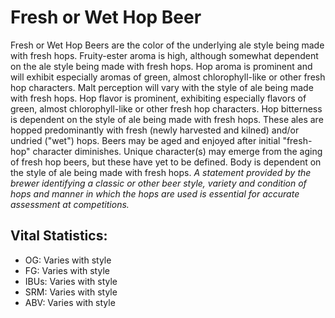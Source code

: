 # Fresh or Wet Hop Beer

Fresh or Wet Hop Beers are the color of the underlying ale style being made with fresh hops. Fruity-ester aroma is high, although somewhat dependent on the ale style being made with fresh hops. Hop aroma is prominent and will exhibit especially aromas of green, almost chlorophyll-like or other fresh hop characters. Malt perception will vary with the style of ale being made with fresh hops. Hop flavor is prominent, exhibiting especially flavors of green, almost chlorophyll-like or other fresh hop characters. Hop bitterness is dependent on the style of ale being made with fresh hops. These ales are hopped predominantly with fresh (newly harvested and kilned) and/or undried ("wet") hops. Beers may be aged and enjoyed after initial "fresh-hop" character diminishes. Unique character(s) may emerge from the aging of fresh hop beers, but these have yet to be defined. Body is dependent on the style of ale being made with fresh hops. _A statement provided by the brewer identifying a classic or other beer style, variety and condition of hops and manner in which the hops are used is essential for accurate assessment at competitions._

## Vital Statistics:

- OG: Varies with style 
- FG: Varies with style 
- IBUs: Varies with style 
- SRM: Varies with style 
- ABV: Varies with style